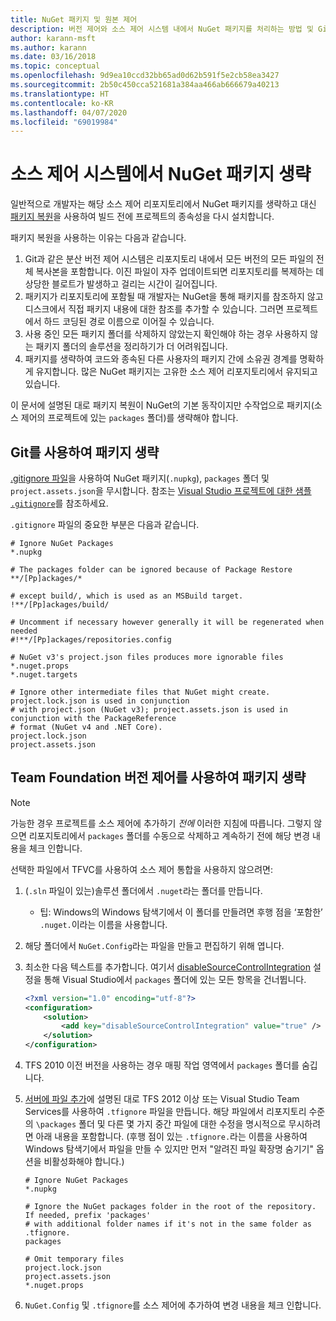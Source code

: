 ```yaml
---
title: NuGet 패키지 및 원본 제어
description: 버전 제어와 소스 제어 시스템 내에서 NuGet 패키지를 처리하는 방법 및 Git과 TFVC를 사용하여 패키지를 생략하는 방법에 대한 고려 사항입니다.
author: karann-msft
ms.author: karann
ms.date: 03/16/2018
ms.topic: conceptual
ms.openlocfilehash: 9d9ea10ccd32bb65ad0d62b591f5e2cb58ea3427
ms.sourcegitcommit: 2b50c450cca521681a384aa466ab666679a40213
ms.translationtype: HT
ms.contentlocale: ko-KR
ms.lasthandoff: 04/07/2020
ms.locfileid: "69019984"
---
```

# <a name="omitting-nuget-packages-in-source-control-systems"></a>소스 제어 시스템에서 NuGet 패키지 생략

일반적으로 개발자는 해당 소스 제어 리포지토리에서 NuGet 패키지를 생략하고 대신 [패키지 복원](package-restore.md)을 사용하여 빌드 전에 프로젝트의 종속성을 다시 설치합니다.

패키지 복원을 사용하는 이유는 다음과 같습니다.

1. Git과 같은 분산 버전 제어 시스템은 리포지토리 내에서 모든 버전의 모든 파일의 전체 복사본을 포함합니다. 이진 파일이 자주 업데이트되면 리포지토리를 복제하는 데 상당한 블로트가 발생하고 걸리는 시간이 길어집니다.
1. 패키지가 리포지토리에 포함될 때 개발자는 NuGet을 통해 패키지를 참조하지 않고 디스크에서 직접 패키지 내용에 대한 참조를 추가할 수 있습니다. 그러면 프로젝트에서 하드 코딩된 경로 이름으로 이어질 수 있습니다.
1. 사용 중인 모든 패키지 폴더를 삭제하지 않았는지 확인해야 하는 경우 사용하지 않는 패키지 폴더의 솔루션을 정리하기가 더 어려워집니다.
1. 패키지를 생략하여 코드와 종속된 다른 사용자의 패키지 간에 소유권 경계를 명확하게 유지합니다. 많은 NuGet 패키지는 고유한 소스 제어 리포지토리에서 유지되고 있습니다.

이 문서에 설명된 대로 패키지 복원이 NuGet의 기본 동작이지만 수작업으로 패키지(소스 제어의 프로젝트에 있는 `packages` 폴더)를 생략해야 합니다.

## <a name="omitting-packages-with-git"></a>Git를 사용하여 패키지 생략

[.gitignore 파일](https://git-scm.com/docs/gitignore)을 사용하여 NuGet 패키지(`.nupkg`), `packages` 폴더 및 `project.assets.json`을 무시합니다. 참조는 [Visual Studio 프로젝트에 대한 샘플 `.gitignore`](https://github.com/github/gitignore/blob/master/VisualStudio.gitignore)를 참조하세요.

`.gitignore` 파일의 중요한 부분은 다음과 같습니다.

```gitignore
# Ignore NuGet Packages
*.nupkg

# The packages folder can be ignored because of Package Restore
**/[Pp]ackages/*

# except build/, which is used as an MSBuild target.
!**/[Pp]ackages/build/

# Uncomment if necessary however generally it will be regenerated when needed
#!**/[Pp]ackages/repositories.config

# NuGet v3's project.json files produces more ignorable files
*.nuget.props
*.nuget.targets

# Ignore other intermediate files that NuGet might create. project.lock.json is used in conjunction
# with project.json (NuGet v3); project.assets.json is used in conjunction with the PackageReference
# format (NuGet v4 and .NET Core).
project.lock.json
project.assets.json
```

## <a name="omitting-packages-with-team-foundation-version-control"></a>Team Foundation 버전 제어를 사용하여 패키지 생략

> [!Note]
> 가능한 경우 프로젝트를 소스 제어에 추가하기 *전에* 이러한 지침에 따릅니다. 그렇지 않으면 리포지토리에서 `packages` 폴더를 수동으로 삭제하고 계속하기 전에 해당 변경 내용을 체크 인합니다.

선택한 파일에서 TFVC를 사용하여 소스 제어 통합을 사용하지 않으려면:

1. (`.sln` 파일이 있는)솔루션 폴더에서 `.nuget`라는 폴더를 만듭니다.
    - 팁: Windows의 Windows 탐색기에서 이 폴더를 만들려면 후행 점을 ‘포함한’ `.nuget.`이라는 이름을 사용합니다. 

1. 해당 폴더에서 `NuGet.Config`라는 파일을 만들고 편집하기 위해 엽니다.

1. 최소한 다음 텍스트를 추가합니다. 여기서 [disableSourceControlIntegration](../reference/nuget-config-file.md#solution-section) 설정을 통해 Visual Studio에서 `packages` 폴더에 있는 모든 항목을 건너뜁니다.

   ```xml
   <?xml version="1.0" encoding="utf-8"?>
   <configuration>
       <solution>
           <add key="disableSourceControlIntegration" value="true" />
       </solution>
   </configuration>
   ```

1. TFS 2010 이전 버전을 사용하는 경우 매핑 작업 영역에서 `packages` 폴더를 숨깁니다.

1. [서버에 파일 추가](/vsts/tfvc/add-files-server?view=vsts#tfignore)에 설명된 대로 TFS 2012 이상 또는 Visual Studio Team Services를 사용하여 `.tfignore` 파일을 만듭니다. 해당 파일에서 리포지토리 수준의 `\packages` 폴더 및 다른 몇 가지 중간 파일에 대한 수정을 명시적으로 무시하려면 아래 내용을 포함합니다. (후행 점이 있는 `.tfignore.`라는 이름을 사용하여 Windows 탐색기에서 파일을 만들 수 있지만 먼저 "알려진 파일 확장명 숨기기" 옵션을 비활성화해야 합니다.)

   ```cli
   # Ignore NuGet Packages
   *.nupkg

   # Ignore the NuGet packages folder in the root of the repository. If needed, prefix 'packages'
   # with additional folder names if it's not in the same folder as .tfignore.   
   packages

   # Omit temporary files
   project.lock.json
   project.assets.json
   *.nuget.props
   ```

1. `NuGet.Config` 및 `.tfignore`를 소스 제어에 추가하여 변경 내용을 체크 인합니다.
